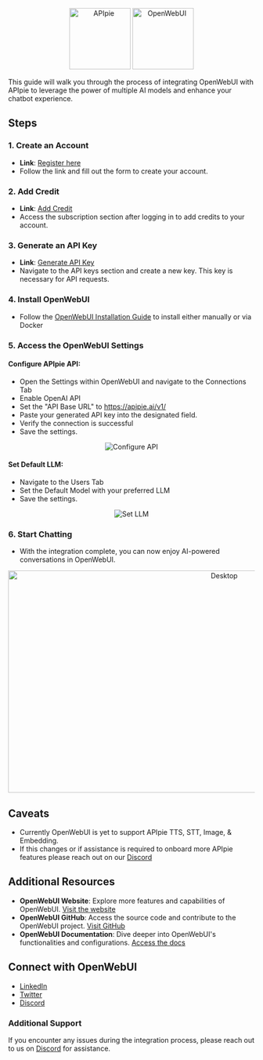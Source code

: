 

<div align="center">
    <img src="https://apipie.ai/docs/img/apipie-logo.png" alt="APIpie" width="125" height="125"style={{ marginRight: '20px' }} />
    <img src="https://apipie.ai/docs/img/OpenWebUI.png" alt="OpenWebUI" width="125" height="125" />

</div>


This guide will walk you through the process of integrating OpenWebUI with APIpie to leverage the power of multiple AI models and enhance your chatbot experience.

## Steps

### 1. Create an Account
- **Link**: [Register here](https://apipie.ai/profile/auth/register)
- Follow the link and fill out the form to create your account.

### 2. Add Credit
- **Link**: [Add Credit](https://apipie.ai/profile/subscribe)
- Access the subscription section after logging in to add credits to your account.

### 3. Generate an API Key
- **Link**: [Generate API Key](https://apipie.ai/profile/api-keys)
- Navigate to the API keys section and create a new key. This key is necessary for API requests.

### 4. Install OpenWebUI
- Follow the [OpenWebUI Installation Guide](https://docs.openwebui.com/getting-started/) to install either manually or via Docker

### 5. Access the OpenWebUI Settings

#### Configure  APIpie API:
- Open the Settings within OpenWebUI and navigate to the Connections Tab
- Enable OpenAI API 
- Set the "API Base URL" to https://apipie.ai/v1/
- Paste your generated API key into the designated field.
- Verify the connection is successful
- Save the settings.


<div align="center">
    <img src="https://apipie.ai/docs/img/Integrations/OpenWebUI/API-config.png" alt="Configure API"/>
</div>


#### Set Default LLM:
- Navigate to the Users Tab
- Set the Default Model with your preferred LLM
- Save the settings.


<div align="center">
    <img src="https://apipie.ai/docs/img/Integrations/OpenWebUI/Set-LLM.png" alt="Set LLM"/>
</div>


### 6. Start Chatting
- With the integration complete, you can now enjoy AI-powered conversations in OpenWebUI.

<div align="center">
    <img src="https://apipie.ai/docs/img/Integrations/OpenWebUI/OpenWebUI.png" alt="Desktop" width="867" height="453" style={{ marginRight: '20px' }} />
</div>

## Caveats 
- Currently OpenWebUI is yet to support APIpie TTS, STT, Image, & Embedding. 
- If this changes or if assistance is required to onboard more APIpie features please reach out on our [Discord](https://discord.gg/hs82THc9Tw)

## Additional Resources
- **OpenWebUI Website**: Explore more features and capabilities of OpenWebUI. [Visit the website](https://openwebui.com/)
- **OpenWebUI GitHub**: Access the source code and contribute to the OpenWebUI project. [Visit GitHub](https://github.com/open-webui/open-webui)
- **OpenWebUI Documentation**: Dive deeper into OpenWebUI's functionalities and configurations. [Access the docs](https://docs.openwebui.com/)

## Connect with OpenWebUI
- [LinkedIn](https://www.linkedin.com/company/open-webui/)
- [Twitter](https://twitter.com/OpenWebUI)
- [Discord](https://discord.com/invite/5rJgQTnV4s)

### Additional Support
If you encounter any issues during the integration process, please reach out to us on [Discord](https://discord.gg/hs82THc9Tw) for assistance.

